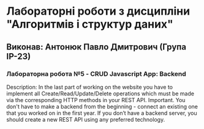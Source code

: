 # Лабораторні роботи з дисципліни "Алгоритмів і структур даних"

## Виконав: Антонюк Павло Дмитрович (Група ІР-23)

### Лабораторна робота №5 - CRUD Javascript App: Backend

Description: In the last part of working on the website you have to 
implement all Create/Read/Update/Delete operations which must be made 
via the corresponding HTTP methods in your REST API.
Important. You don't have to make a backend from the beginning - 
connect an existing one that you worked on in the first year.
If you don’t have a backend server, you should create a new REST API 
using any preferred technology.